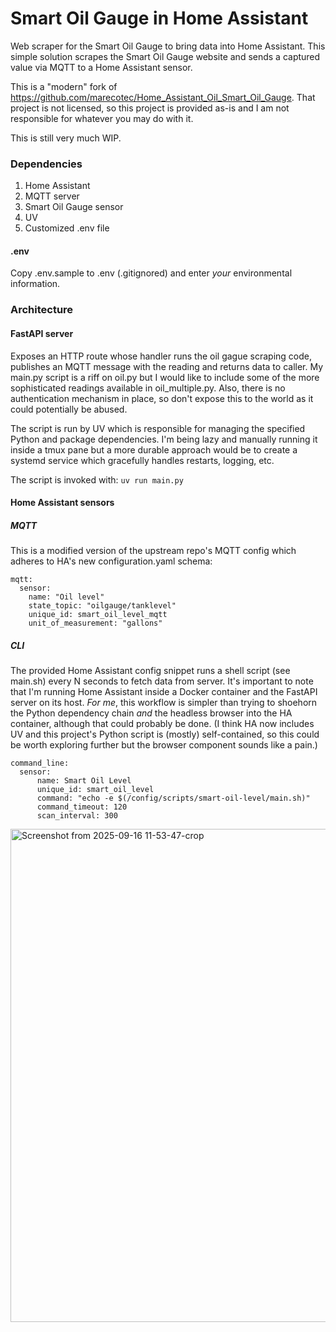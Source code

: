 # Smart Oil Gauge in Home Assistant
Web scraper for the Smart Oil Gauge to bring data into Home Assistant. This simple solution scrapes the Smart Oil Gauge website and sends a captured value via MQTT to a Home Assistant sensor.

This is a "modern" fork of https://github.com/marecotec/Home_Assistant_Oil_Smart_Oil_Gauge. That project is not licensed, so this project is provided as-is and I am not responsible for whatever you may do with it. 

This is still very much WIP.

### Dependencies
1. Home Assistant
2. MQTT server 
3. Smart Oil Gauge sensor
4. UV
5. Customized .env file

#### .env
Copy .env.sample to .env (.gitignored) and enter _your_ environmental information.

### Architecture
#### FastAPI server
Exposes an HTTP route whose handler runs the oil gague scraping code, publishes an MQTT message with the reading and returns data to caller. My main.py script is a riff on oil.py but I would like to include some of the more sophisticated readings available in oil_multiple.py. Also, there is no authentication mechanism in place, so don't expose this to the world as it could potentially be abused. 

The script is run by UV which is responsible for managing the specified Python and package dependencies. I'm being lazy and manually running it inside a tmux pane but a more durable approach would be to create a systemd service which gracefully handles restarts, logging, etc.

The script is invoked with: `uv run main.py`


#### Home Assistant sensors
##### MQTT
This is a modified version of the upstream repo's MQTT config which adheres to HA's new configuration.yaml schema:

```
mqtt:
  sensor:
    name: "Oil level"
    state_topic: "oilgauge/tanklevel"
    unique_id: smart_oil_level_mqtt
    unit_of_measurement: "gallons"
```

##### CLI
The provided Home Assistant config snippet runs a shell script (see main.sh) every N seconds to fetch data from server. It's important to note that I'm running Home Assistant inside a Docker container and the FastAPI server on its host. _For me_, this workflow is simpler than trying to shoehorn the Python dependency chain _and_ the headless browser into the HA container, although that could probably be done. (I think HA now includes UV and this project's Python script is (mostly) self-contained, so this could be worth exploring further but the browser component sounds like a pain.)

```
command_line:
  sensor:
      name: Smart Oil Level
      unique_id: smart_oil_level
      command: "echo -e $(/config/scripts/smart-oil-level/main.sh)"
      command_timeout: 120
      scan_interval: 300
```


<img width="509" height="789" alt="Screenshot from 2025-09-16 11-53-47-crop" src="https://github.com/user-attachments/assets/5c6af3cf-3e0d-4164-a912-cfb54b4acbed" />
